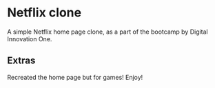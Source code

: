 # Netflix clone
A simple Netflix home page clone, as a part of the bootcamp by Digital Innovation One.

## Extras
Recreated the home page but for games! Enjoy!
